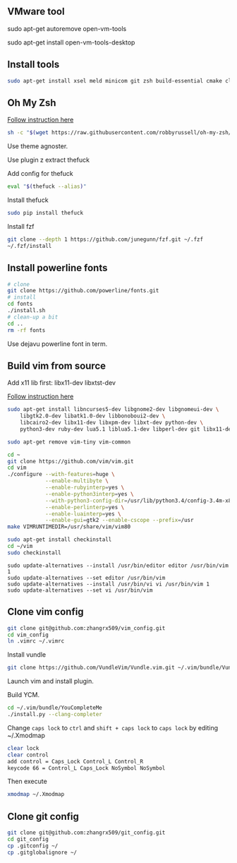 ## VMware tool

sudo apt-get autoremove open-vm-tools

sudo apt-get install open-vm-tools-desktop

## Install tools

```sh
sudo apt-get install xsel meld minicom git zsh build-essential cmake clang exuberant-ctags cscope silversearcher-ag python-pip python-dev tig tmux-next speedcrunch htop
```

## Oh My Zsh
[Follow instruction here](https://github.com/robbyrussell/oh-my-zsh)

```sh
sh -c "$(wget https://raw.githubusercontent.com/robbyrussell/oh-my-zsh/master/tools/install.sh -O -)"
```

Use theme agnoster.

Use plugin z extract thefuck

Add config for thefuck

```sh
eval "$(thefuck --alias)"
```

Install thefuck

```sh
sudo pip install thefuck
```

Install fzf

```sh
git clone --depth 1 https://github.com/junegunn/fzf.git ~/.fzf
~/.fzf/install
```

## Install powerline fonts

```sh
# clone
git clone https://github.com/powerline/fonts.git
# install
cd fonts
./install.sh
# clean-up a bit
cd ..
rm -rf fonts
```

Use dejavu powerline font in term.

## Build vim from source

Add x11 lib first: libx11-dev libxtst-dev

[Follow instruction here](https://github.com/Valloric/YouCompleteMe/wiki/Building-Vim-from-source)

```sh
sudo apt-get install libncurses5-dev libgnome2-dev libgnomeui-dev \
    libgtk2.0-dev libatk1.0-dev libbonoboui2-dev \
    libcairo2-dev libx11-dev libxpm-dev libxt-dev python-dev \
    python3-dev ruby-dev lua5.1 liblua5.1-dev libperl-dev git libx11-dev libxtst-dev
```

```sh
sudo apt-get remove vim-tiny vim-common
```

```sh
cd ~
git clone https://github.com/vim/vim.git
cd vim
./configure --with-features=huge \
            --enable-multibyte \
            --enable-rubyinterp=yes \
            --enable-python3interp=yes \
            --with-python3-config-dir=/usr/lib/python3.4/config-3.4m-x86_64-linux-gnu \
            --enable-perlinterp=yes \
            --enable-luainterp=yes \
            --enable-gui=gtk2 --enable-cscope --prefix=/usr
make VIMRUNTIMEDIR=/usr/share/vim/vim80
```

```sh
sudo apt-get install checkinstall
cd ~/vim
sudo checkinstall
```

```
sudo update-alternatives --install /usr/bin/editor editor /usr/bin/vim 1
sudo update-alternatives --set editor /usr/bin/vim
sudo update-alternatives --install /usr/bin/vi vi /usr/bin/vim 1
sudo update-alternatives --set vi /usr/bin/vim
```

## Clone vim config

```sh
git clone git@github.com:zhangrx509/vim_config.git
cd vim_config
ln .vimrc ~/.vimrc
```

Install vundle

```sh
git clone https://github.com/VundleVim/Vundle.vim.git ~/.vim/bundle/Vundle.vim
```

Launch vim and install plugin.

Build YCM.

```sh
cd ~/.vim/bundle/YouCompleteMe
./install.py --clang-completer
```

Change ```caps lock``` to ```ctrl``` and ```shift + caps lock``` to ```caps lock``` by editing ~/.Xmodmap

```sh
clear lock
clear control
add control = Caps_Lock Control_L Control_R
keycode 66 = Control_L Caps_Lock NoSymbol NoSymbol
```

Then execute
```sh
xmodmap ~/.Xmodmap
```

## Clone git config

```sh
git clone git@github.com:zhangrx509/git_config.git
cd git_config
cp .gitconfig ~/
cp .gitglobalignore ~/
```
